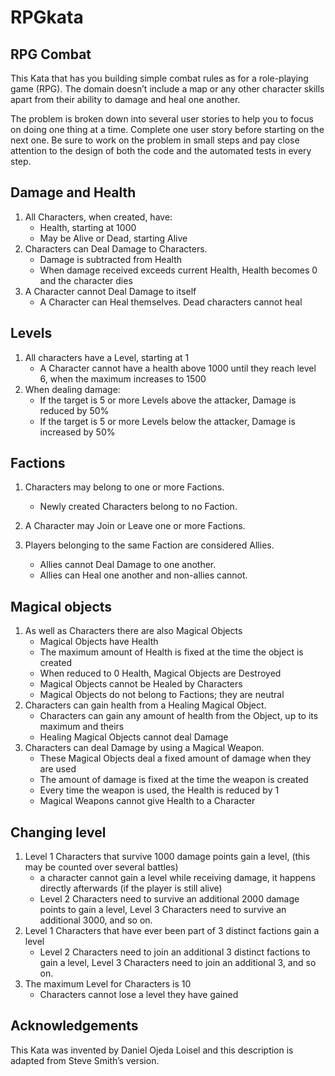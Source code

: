 # RPGkata


## RPG Combat
This Kata that has you building simple combat rules as for a role-playing game (RPG). The domain doesn’t include a map or any other character skills apart from their ability to damage and heal one another.

The problem is broken down into several user stories to help you to focus on doing one thing at a time. Complete one user story before starting on the next one. Be sure to work on the problem in small steps and pay close attention to the design of both the code and the automated tests in every step.

## Damage and Health
1. All Characters, when created, have:
    * Health, starting at 1000
    * May be Alive or Dead, starting Alive
2. Characters can Deal Damage to Characters.
    * Damage is subtracted from Health
    * When damage received exceeds current Health, Health becomes 0 and the character dies
3. A Character cannot Deal Damage to itself
    * A Character can Heal themselves.
Dead characters cannot heal

## Levels
1. All characters have a Level, starting at 1
    * A Character cannot have a health above 1000 until they reach level 6, when the maximum increases to 1500
2. When dealing damage:
    * If the target is 5 or more Levels above the attacker, Damage is reduced by 50%
    * If the target is 5 or more Levels below the attacker, Damage is increased by 50%

## Factions
1. Characters may belong to one or more Factions.
    * Newly created Characters belong to no Faction.
    
2. A Character may Join or Leave one or more Factions.

3. Players belonging to the same Faction are considered Allies.
    * Allies cannot Deal Damage to one another.
    * Allies can Heal one another and non-allies cannot.

## Magical objects
1. As well as Characters there are also Magical Objects
    * Magical Objects have Health
    * The maximum amount of Health is fixed at the time the object is created
    * When reduced to 0 Health, Magical Objects are Destroyed
    * Magical Objects cannot be Healed by Characters
    * Magical Objects do not belong to Factions; they are neutral
2. Characters can gain health from a Healing Magical Object.
    * Characters can gain any amount of health from the Object, up to its maximum and theirs
    * Healing Magical Objects cannot deal Damage
3. Characters can deal Damage by using a Magical Weapon.
    * These Magical Objects deal a fixed amount of damage when they are used
    * The amount of damage is fixed at the time the weapon is created
    * Every time the weapon is used, the Health is reduced by 1
    * Magical Weapons cannot give Health to a Character


## Changing level
1. Level 1 Characters that survive 1000 damage points gain a level, (this may be counted over several battles)
    * a character cannot gain a level while receiving damage, it happens directly afterwards (if the player is still alive)
    * Level 2 Characters need to survive an additional 2000 damage points to gain a level, Level 3 Characters need to survive an additional 3000, and so on.
2. Level 1 Characters that have ever been part of 3 distinct factions gain a level
    * Level 2 Characters need to join an additional 3 distinct factions to gain a level, Level 3 Characters need to join an additional 3, and so on.
3. The maximum Level for Characters is 10
    * Characters cannot lose a level they have gained
## Acknowledgements
This Kata was invented by Daniel Ojeda Loisel and this description is adapted from Steve Smith’s version.